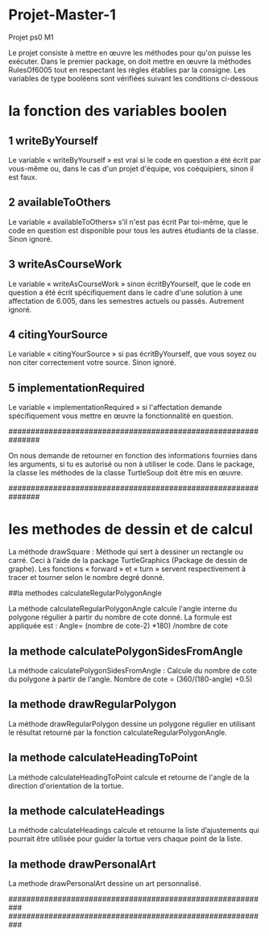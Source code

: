# Projet-Master-1
Projet ps0 M1

Le projet consiste à mettre en œuvre les méthodes pour qu'on puisse les exécuter.
Dans le premier package, on doit mettre en œuvre la méthodes RulesOf6005 tout en respectant les règles établies par la consigne. 
Les variables de type booléens sont vérifiées suivant les conditions ci-dessous

# la fonction des variables boolen

## 1 writeByYourself

Le variable « writeByYourself » est vrai si le code en question a été écrit par vous-même ou, dans le cas d'un projet d'équipe,
vos coéquipiers, sinon il est faux.

## 2 availableToOthers

Le variable « availableToOthers» s’il n'est pas écrit Par toi-même, que le code en question est disponible pour tous les autres
étudiants de la classe. Sinon ignoré.

## 3 writeAsCourseWork

Le variable « writeAsCourseWork » sinon écritByYourself, que le code en question a été écrit spécifiquement 
dans le cadre d'une solution à une affectation de 6.005, dans les semestres actuels ou passés. Autrement ignoré.

## 4 citingYourSource

 Le variable « citingYourSource » si pas écritByYourself, que vous soyez ou non citer correctement votre source. Sinon ignoré.
 
 ## 5 implementationRequired
 
Le variable « implementationRequired » si l'affectation demande spécifiquement vous mettre en œuvre la fonctionnalité en question.

###############################################################

On nous demande de retourner en fonction des informations fournies dans les arguments, si tu es autorisé ou non à utiliser le code.
 Dans le package, la classe les méthodes de la classe TurtleSoup doit être mis en œuvre. 
 
###############################################################


# les methodes de dessin et de calcul

La méthode drawSquare : Méthode qui sert à dessiner un rectangle ou carré. 
Ceci à l’aide de la package TurtleGraphics (Package de dessin de graphe). Les fonctions « forward » et « turn » servent
respectivement à tracer et tourner selon le nombre degré donné.

##la methodes calculateRegularPolygonAngle

La méthode calculateRegularPolygonAngle calcule l'angle interne du polygone régulier à partir du nombre de cote donné. 
La formule est appliquée est :
Angle= (nombre de cote-2) *180) /nombre de cote

## la methode calculatePolygonSidesFromAngle

La méthode calculatePolygonSidesFromAngle : Calcule du nombre de cote du polygone à partir de l'angle. 
Nombre de cote = (360/(180-angle) +0.5)

## la methode drawRegularPolygon

La méthode drawRegularPolygon dessine un polygone régulier en utilisant le résultat retourné par la fonction calculateRegularPolygonAngle.

## la methode calculateHeadingToPoint

La méthode calculateHeadingToPoint calcule et retourne de l'angle de la direction d'orientation de la tortue.

## la methode calculateHeadings

La méthode calculateHeadings calcule et retourne la liste d’ajustements qui pourrait être utilisée
pour guider la tortue vers chaque point de la liste.

## la methode drawPersonalArt

La methode drawPersonalArt dessine un art personnalisé.

###########################################################
###########################################################
